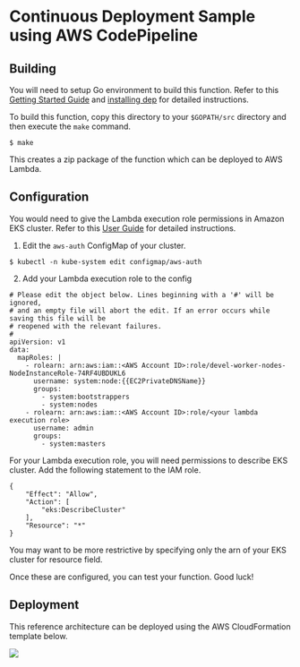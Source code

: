 # Continuous Deployment Sample using AWS CodePipeline

## Building

You will need to setup Go environment to build this function. Refer to this [Getting Started
Guide](https://golang.org/install) and [installing
dep](https://golang.github.io/dep/docs/installation.html) for detailed instructions.

To build this function, copy this directory to your `$GOPATH/src` directory and then execute the
`make` command.

```
$ make
```

This creates a zip package of the function which can be deployed to AWS Lambda. 

## Configuration

You would need to give the Lambda execution role permissions in Amazon EKS cluster. Refer to
this [User Guide](https://docs.aws.amazon.com/eks/latest/userguide/add-user-role.html) for detailed
instructions.

1. Edit the `aws-auth` ConfigMap of your cluster.
```
$ kubectl -n kube-system edit configmap/aws-auth
```
2. Add your Lambda execution role to the config
```
# Please edit the object below. Lines beginning with a '#' will be ignored,
# and an empty file will abort the edit. If an error occurs while saving this file will be
# reopened with the relevant failures.
#
apiVersion: v1
data:
  mapRoles: |
    - rolearn: arn:aws:iam::<AWS Account ID>:role/devel-worker-nodes-NodeInstanceRole-74RF4UBDUKL6
      username: system:node:{{EC2PrivateDNSName}}
      groups:
        - system:bootstrappers
        - system:nodes
    - rolearn: arn:aws:iam::<AWS Account ID>:role/<your lambda execution role>
      username: admin
      groups:
        - system:masters
```

For your Lambda execution role, you will need permissions to describe EKS cluster. Add the following
statement to the IAM role.

```
{
    "Effect": "Allow",
    "Action": [
        "eks:DescribeCluster"
    ],
    "Resource": "*"
}
```

You may want to be more restrictive by specifying only the arn of your EKS cluster for resource
field.

Once these are configured, you can test your function. Good luck!

## Deployment

This reference architecture can be deployed using the AWS CloudFormation template below.

[<img
src="https://s3.amazonaws.com/cloudformation-examples/cloudformation-launch-stack.png">](https://console.aws.amazon.com/cloudformation/home?region=us-west-2#/stacks/new?stackName=Codesuite-Demo&templateURL=https://s3-us-west-2.amazonaws.com/aws-eks-codesuite/aws-refarch-codesuite-kubernetes.yaml)


